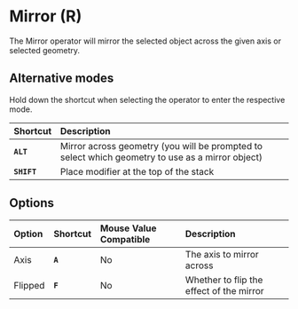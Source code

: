 # Mirror (<span title="Recallable">R</span>)

The Mirror operator will mirror the selected object across the given axis or selected geometry.

[](../_media/mirror.mp4 ':include')

## Alternative modes

Hold down the shortcut when selecting the operator to enter the respective mode.

| Shortcut | Description |
| :--- | :--- |
| **`ALT`** | Mirror across geometry (you will be prompted to select which geometry to use as a mirror object) |
| **`SHIFT`** | Place modifier at the top of the stack |

## Options

| Option | Shortcut | Mouse Value Compatible | Description |
| :--- | :--- | :--- | :--- |
| Axis | **`A`** | No | The axis to mirror across |
| Flipped | **`F`** | No | Whether to flip the effect of the mirror |